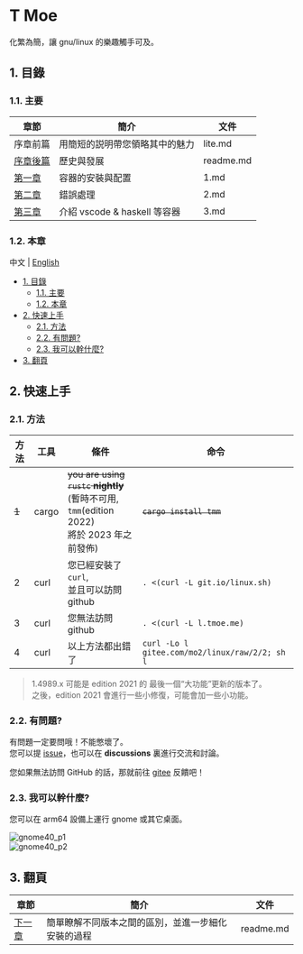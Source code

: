 # T Moe

化繁為簡，讓 gnu/linux 的樂趣觸手可及。

## 1. 目錄

### 1.1. 主要

| 章節                    | 簡介                           | 文件      |
| ----------------------- | ------------------------------ | --------- |
| 序章前篇                | 用簡短的説明帶您領略其中的魅力 | lite.md   |
| [序章後篇](./readme.md) | 歷史與發展                     | readme.md |
| [第一章](./1.md)        | 容器的安裝與配置               | 1.md      |
| [第二章](./2.md)        | 錯誤處理                       | 2.md      |
| [第三章](./3.md)        | 介紹 vscode & haskell 等容器   | 3.md      |

### 1.2. 本章

中文 | [English](../../../Readme.md)

- [1. 目錄](#1-目錄)
  - [1.1. 主要](#11-主要)
  - [1.2. 本章](#12-本章)
- [2. 快速上手](#2-快速上手)
  - [2.1. 方法](#21-方法)
  - [2.2. 有問題?](#22-有問題)
  - [2.3. 我可以幹什麼?](#23-我可以幹什麼)
- [3. 翻頁](#3-翻頁)

## 2. 快速上手

### 2.1. 方法

| 方法  | 工具  | 條件                                                                                                   | 命令                                           |
| ----- | ----- | ------------------------------------------------------------------------------------------------------ | ---------------------------------------------- |
| ~~1~~ | cargo | ~~you are using `rustc` **nightly**~~ </br>(暫時不可用, `tmm`(edition 2022) </br>將於 2023 年之前發佈) | ~~`cargo install tmm`~~                        |
| 2     | curl  | 您已經安裝了 `curl`,</br> 並且可以訪問 github                                                          | `. <(curl -L git.io/linux.sh)`                 |
| 3     | curl  | 您無法訪問 github                                                                                      | `. <(curl -L l.tmoe.me)`                       |
| 4     | curl  | 以上方法都出錯了                                                                                       | `curl -Lo l gitee.com/mo2/linux/raw/2/2; sh l` |

> 1.4989.x 可能是 edition 2021 的 最後一個“大功能”更新的版本了。  
> 之後，edition 2021 會進行一些小修復，可能會加一些小功能。

<!--  | 1     | cargo                                                                                                                                 | you have `cargo` installed                  | `cargo install tmoe` | -->

### 2.2. 有問題?

有問題一定要問哦！不能憋壞了。  
您可以提 [issue](https://github.com/2moe/tmoe-linux/issues/new/choose)，也可以在 **discussions** 裏進行交流和討論。

您如果無法訪問 GitHub 的話，那就前往 [gitee](https://gitee.com/mo2/linux/issues) 反饋吧！

### 2.3. 我可以幹什麼?

您可以在 arm64 設備上運行 gnome 或其它桌面。

![gnome40_p1](https://images.gitee.com/uploads/images/2021/0806/224412_07b5cd5b_5617340.png "Screenshot_20210806-221622.png")  
![gnome40_p2](https://images.gitee.com/uploads/images/2021/0806/224423_fa8285a5_5617340.png "Screenshot_20210806-222714.png")

## 3. 翻頁

| 章節                  | 簡介                                               | 文件      |
| --------------------- | -------------------------------------------------- | --------- |
| [下一章](./readme.md) | 簡單瞭解不同版本之間的區別，並進一步細化安裝的過程 | readme.md |
